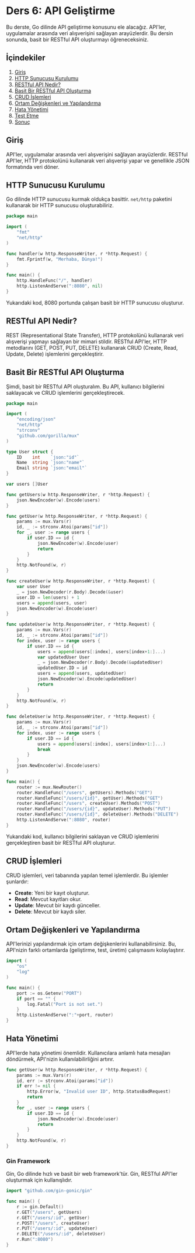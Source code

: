 # Ders 6: API Geliştirme

Bu derste, Go dilinde API geliştirme konusunu ele alacağız. API'ler, uygulamalar arasında veri alışverişini sağlayan arayüzlerdir. Bu dersin sonunda, basit bir RESTful API oluşturmayı öğreneceksiniz.

## İçindekiler

1. [Giriş](#giriş)
2. [HTTP Sunucusu Kurulumu](#http-sunucusu-kurulumu)
3. [RESTful API Nedir?](#restful-api-nedir)
4. [Basit Bir RESTful API Oluşturma](#basit-bir-restful-api-oluşturma)
5. [CRUD İşlemleri](#crud-işlemleri)
6. [Ortam Değişkenleri ve Yapılandırma](#ortam-değişkenleri-ve-yapılandırma)
7. [Hata Yönetimi](#hata-yönetimi)
8. [Test Etme](#test-etme)
9. [Sonuç](#sonuç)

## Giriş

API'ler, uygulamalar arasında veri alışverişini sağlayan arayüzlerdir. RESTful API'ler, HTTP protokolünü kullanarak veri alışverişi yapar ve genellikle JSON formatında veri döner.

## HTTP Sunucusu Kurulumu

Go dilinde HTTP sunucusu kurmak oldukça basittir. `net/http` paketini kullanarak bir HTTP sunucusu oluşturabiliriz.

```go
package main

import (
    "fmt"
    "net/http"
)

func handler(w http.ResponseWriter, r *http.Request) {
    fmt.Fprintf(w, "Merhaba, Dünya!")
}

func main() {
    http.HandleFunc("/", handler)
    http.ListenAndServe(":8080", nil)
}
```

Yukarıdaki kod, 8080 portunda çalışan basit bir HTTP sunucusu oluşturur.

## RESTful API Nedir?

REST (Representational State Transfer), HTTP protokolünü kullanarak veri alışverişi yapmayı sağlayan bir mimari stildir. RESTful API'ler, HTTP metodlarını (GET, POST, PUT, DELETE) kullanarak CRUD (Create, Read, Update, Delete) işlemlerini gerçekleştirir.

## Basit Bir RESTful API Oluşturma

Şimdi, basit bir RESTful API oluşturalım. Bu API, kullanıcı bilgilerini saklayacak ve CRUD işlemlerini gerçekleştirecek.

```go
package main

import (
    "encoding/json"
    "net/http"
    "strconv"
    "github.com/gorilla/mux"
)

type User struct {
    ID    int    `json:"id"`
    Name  string `json:"name"`
    Email string `json:"email"`
}

var users []User

func getUsers(w http.ResponseWriter, r *http.Request) {
    json.NewEncoder(w).Encode(users)
}

func getUser(w http.ResponseWriter, r *http.Request) {
    params := mux.Vars(r)
    id, _ := strconv.Atoi(params["id"])
    for _, user := range users {
        if user.ID == id {
            json.NewEncoder(w).Encode(user)
            return
        }
    }
    http.NotFound(w, r)
}

func createUser(w http.ResponseWriter, r *http.Request) {
    var user User
    _ = json.NewDecoder(r.Body).Decode(&user)
    user.ID = len(users) + 1
    users = append(users, user)
    json.NewEncoder(w).Encode(user)
}

func updateUser(w http.ResponseWriter, r *http.Request) {
    params := mux.Vars(r)
    id, _ := strconv.Atoi(params["id"])
    for index, user := range users {
        if user.ID == id {
            users = append(users[:index], users[index+1:]...)
            var updatedUser User
            _ = json.NewDecoder(r.Body).Decode(&updatedUser)
            updatedUser.ID = id
            users = append(users, updatedUser)
            json.NewEncoder(w).Encode(updatedUser)
            return
        }
    }
    http.NotFound(w, r)
}

func deleteUser(w http.ResponseWriter, r *http.Request) {
    params := mux.Vars(r)
    id, _ := strconv.Atoi(params["id"])
    for index, user := range users {
        if user.ID == id {
            users = append(users[:index], users[index+1:]...)
            break
        }
    }
    json.NewEncoder(w).Encode(users)
}

func main() {
    router := mux.NewRouter()
    router.HandleFunc("/users", getUsers).Methods("GET")
    router.HandleFunc("/users/{id}", getUser).Methods("GET")
    router.HandleFunc("/users", createUser).Methods("POST")
    router.HandleFunc("/users/{id}", updateUser).Methods("PUT")
    router.HandleFunc("/users/{id}", deleteUser).Methods("DELETE")
    http.ListenAndServe(":8080", router)
}
```

Yukarıdaki kod, kullanıcı bilgilerini saklayan ve CRUD işlemlerini gerçekleştiren basit bir RESTful API oluşturur.

## CRUD İşlemleri

CRUD işlemleri, veri tabanında yapılan temel işlemlerdir. Bu işlemler şunlardır:

- **Create**: Yeni bir kayıt oluşturur.
- **Read**: Mevcut kayıtları okur.
- **Update**: Mevcut bir kaydı günceller.
- **Delete**: Mevcut bir kaydı siler.

## Ortam Değişkenleri ve Yapılandırma

API'lerinizi yapılandırmak için ortam değişkenlerini kullanabilirsiniz. Bu, API'nizin farklı ortamlarda (geliştirme, test, üretim) çalışmasını kolaylaştırır.

```go
import (
    "os"
    "log"
)

func main() {
    port := os.Getenv("PORT")
    if port == "" {
        log.Fatal("Port is not set.")
    }
    http.ListenAndServe(":"+port, router)
}
```

## Hata Yönetimi

API'lerde hata yönetimi önemlidir. Kullanıcılara anlamlı hata mesajları döndürmek, API'nizin kullanılabilirliğini artırır.

```go
func getUser(w http.ResponseWriter, r *http.Request) {
    params := mux.Vars(r)
    id, err := strconv.Atoi(params["id"])
    if err != nil {
        http.Error(w, "Invalid user ID", http.StatusBadRequest)
        return
    }
    for _, user := range users {
        if user.ID == id {
            json.NewEncoder(w).Encode(user)
            return
        }
    }
    http.NotFound(w, r)
}
```
### Gin Framework

Gin, Go dilinde hızlı ve basit bir web framework'tür. Gin, RESTful API'ler oluşturmak için kullanışlıdır.

```go
import "github.com/gin-gonic/gin"

func main() {
    r := gin.Default()
    r.GET("/users", getUsers)
    r.GET("/users/:id", getUser)
    r.POST("/users", createUser)
    r.PUT("/users/:id", updateUser)
    r.DELETE("/users/:id", deleteUser)
    r.Run(":8080")
}
```
